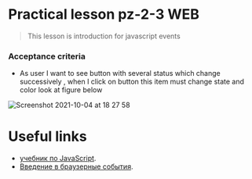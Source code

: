 # Practical lesson pz-2-3 WEB
> This lesson is introduction for javascript events

### Acceptance criteria
* As user I want to see button with several status which change successively , when I click on button this item must change state and color look at figure below

![Screenshot 2021-10-04 at 18 27 58](https://user-images.githubusercontent.com/10829855/135880427-b5d5e4bf-42f4-44fc-931a-53643449012d.png)

# Useful links
* [учебник по JavaScript](https://learn.javascript.ru/).
* [Введение в браузерные события](https://learn.javascript.ru/introduction-browser-events).
